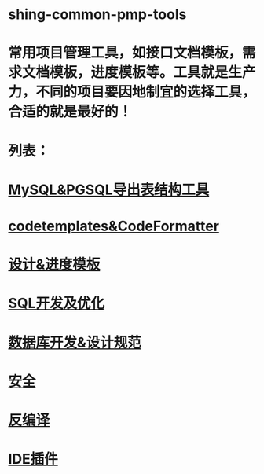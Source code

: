 # shing-common-pmp-tools
# 常用项目管理工具，如接口文档模板，需求文档模板，进度模板等。工具就是生产力，不同的项目要因地制宜的选择工具，合适的就是最好的！
# 列表：
# [MySQL&PGSQL导出表结构工具](https://github.com/Shing20/shing-common-pmp-tools/tree/master/1.MySQL%26PGSQL%E5%AF%BC%E5%87%BA%E8%A1%A8%E7%BB%93%E6%9E%84%E5%B7%A5%E5%85%B7)
# [codetemplates&CodeFormatter](https://github.com/Shing20/shing-common-pmp-tools/tree/master/2.codetemplates%26CodeFormatter)
# [设计&进度模板](https://github.com/Shing20/shing-common-pmp-tools/tree/master/3.%E8%AE%BE%E8%AE%A1%26%E8%BF%9B%E5%BA%A6%E6%A8%A1%E6%9D%BF)
# [SQL开发及优化](https://github.com/Shing20/shing-common-pmp-tools/tree/master/4.SQL%E5%BC%80%E5%8F%91%E5%8F%8A%E4%BC%98%E5%8C%96)
# [数据库开发&设计规范](https://github.com/Shing20/shing-common-pmp-tools/tree/master/5.%E6%95%B0%E6%8D%AE%E5%BA%93%E5%BC%80%E5%8F%91%26%E8%AE%BE%E8%AE%A1%E8%A7%84%E8%8C%83)
# [安全](https://github.com/Shing20/shing-common-pmp-tools/tree/master/6.%E5%AE%89%E5%85%A8)
# [反编译](https://github.com/Shing20/shing-common-pmp-tools/tree/master/7.%E5%8F%8D%E7%BC%96%E8%AF%91)
# [IDE插件](https://github.com/Shing20/shing-common-pmp-tools/blob/master/8.IDE%E6%8F%92%E4%BB%B6)
